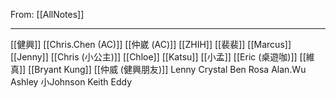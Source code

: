 From: [[AllNotes]]

---

[[健興]]
[[Chris.Chen (AC)]]
[[仲崴 (AC)]]
[[ZHIH]]
[[裴裴]]
[[Marcus]]
[[Jenny]]
[[Chris (小公主)]]
[[Chloe]]
[[Katsu]]
[[小孟]]
[[Eric (桌遊咖)]]
[[維真]]
[[Bryant Kung]]
[[仲威 (健興朋友)]]
Lenny
Crystal
Ben
Rosa
Alan.Wu
Ashley
小Johnson
Keith
Eddy
